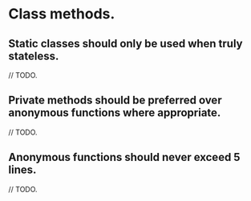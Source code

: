 # Class methods.

## Static classes should only be used when truly stateless.

// TODO.

## Private methods should be preferred over anonymous functions where appropriate.

// TODO.

## Anonymous functions should never exceed 5 lines.

// TODO.